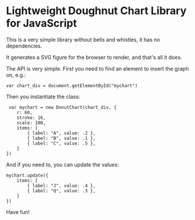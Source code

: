 # Lightweight Doughnut Chart Library for JavaScript

This is a very simple library without bells and whistles, it has no
dependencies.

It generates a SVG figure for the browser to render, and that's all it does.

The API is very simple. First you need to find an element to insert the graph on, e.g.:

    var chart_div = document.getElementById("mychart")

Then you instantiate the class:

     var mychart = new DonutChart(chart_div, {
        r: 60,
        stroke: 16,
        scale: 100,
        items: [
            { label: "A", value: .2 },
            { label: "B", value: .1 },
            { label: "C", value: .5 },
        ]
    })

And if you need to, you can update the values:

    mychart.update({
        items: [
            { label: "J", value: .4 },
            { label: "Q", value: .3 },
        ]
    })

Have fun!

